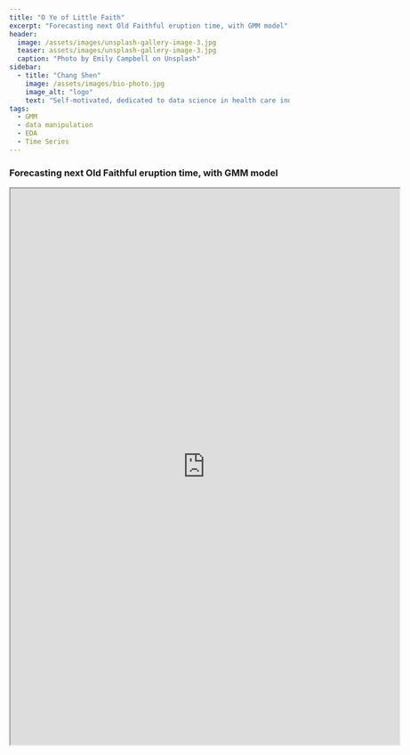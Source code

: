 ```yaml
---
title: "O Ye of Little Faith"
excerpt: "Forecasting next Old Faithful eruption time, with GMM model"
header:
  image: /assets/images/unsplash-gallery-image-3.jpg
  teaser: assets/images/unsplash-gallery-image-3.jpg
  caption: "Photo by Emily Campbell on Unsplash"
sidebar:
  - title: "Chang Shen"
    image: /assets/images/bio-photo.jpg
    image_alt: "logo"
    text: "Self-motivated, dedicated to data science in health care industry."
tags:
  - GMM
  - data manipulation
  - EDA
  - Time Series
---
```


### **Forecasting next Old Faithful eruption time, with GMM model**


<iframe src="https://diana12333.github.io/assets/pdf/OldFaithful_Final.pdf" height="1000" width="700"></iframe>


